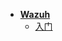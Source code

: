- [**Wazuh**](network_security/hids/Wazuh/README.md)
  - [入门](network_security/hids/Wazuh/start.md)

